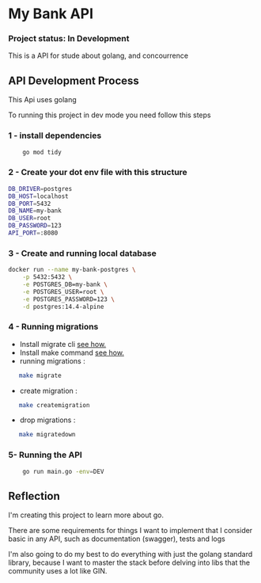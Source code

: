 # My Bank API

### Project status: In Development

This is a API for stude about golang, and concourrence

## API Development Process

This Api uses golang 

To running this project in dev mode you need follow this steps

### 1 - install dependencies
```bash
    go mod tidy
```

### 2 - Create your dot env file with this structure
```bash
DB_DRIVER=postgres
DB_HOST=localhost
DB_PORT=5432
DB_NAME=my-bank
DB_USER=root
DB_PASSWORD=123
API_PORT=:8080
```

### 3 - Create and running local database
```bash
docker run --name my-bank-postgres \
    -p 5432:5432 \
    -e POSTGRES_DB=my-bank \
    -e POSTGRES_USER=root \
    -e POSTGRES_PASSWORD=123 \
    -d postgres:14.4-alpine
```

### 4 - Running migrations <br>
 - Install migrate cli [see how.](https://github.com/golang-migrate/migrate)
 - Install make command [see how.](https://pt.linux-console.net/?p=14595#:~:text=Como%20instalar%20e%20usar%20o%20Make%20no%20Ubuntu,de%20comando%20make%2C%20execute%20o%20comando%3A%20%24%20make--version)
 - running migrations : 
 ```bash
    make migrate
 ```
 - create migration : 
 ```bash
    make createmigration
 ```
  - drop migrations : 
 ```bash
    make migratedown
 ```

### 5- Running the API 
```bash
    go run main.go -env=DEV
```

## Reflection

I'm creating this project to learn more about go.

There are some requirements for things I want to implement that I consider basic in any API, such as documentation (swagger), tests and logs

I'm also going to do my best to do everything with just the golang standard library, because I want to master the stack before delving into libs that the community uses a lot like GIN.